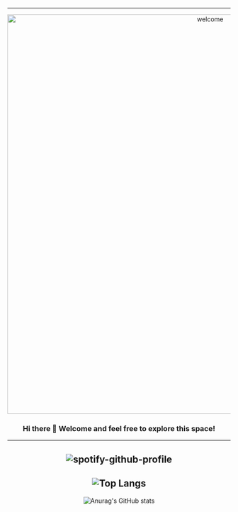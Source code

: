 <!--Customizing Profile - God Level!-->
---
<div align="center">

<!--Welcome .GIF-->
<img src="https://upload.wikimedia.org/wikipedia/commons/2/20/Matrix_Digital_rain_banner.gif" alt="welcome" width="900"/>

<!--First Greeting-->
### Hi there 👋 Welcome and feel free to explore this space!
---
<!--
**About Me**

- 🔭 I’m currently working on Cybersecurity
- 🌱 I’m currently learning how to scripting
- 👯 I’m looking to collaborate on ...
- 🤔 I’m looking for help with ...
- 💬 Ask me about ...
- 📫 How to reach me: ..
- 😄 Pronouns: ...
- ⚡ Fun fact: ...

Pediente
-->

<!--Spotify now playing-->
![spotify-github-profile](https://spotify-github-profile.vercel.app/api/view?uid=yioshi&cover_image=true&theme=novatorem&bar_color=53b14f&bar_color_cover=true)
---
<!--Top Languajes Used-->
![Top Langs](https://github-readme-stats.vercel.app/api/top-langs/?username=yioshisancen&langs_count=5)
---
<!--Profile Stats-->
![Anurag's GitHub stats](https://github-readme-stats.vercel.app/api?username=yioshisancen&show_icons=true&theme=gotham)
</div>
